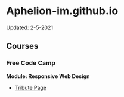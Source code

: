 # Aphelion-im.github.io
Updated: 2-5-2021


## Courses

### Free Code Camp
__Module: Responsive Web Design__
* [Tribute Page](https://amdegroot.nl/cursus/fcc/responsive-web-design/tribute-page/index.html)
